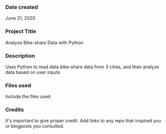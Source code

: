 ### Date created
June 21, 2020

### Project Title
Analyze Bike-share Data with Python

### Description
Uses Python to read data bike-share data from 3 cities, and then analyze data based on user inputs

### Files used
Include the files used

### Credits
It's important to give proper credit. Add links to any repo that inspired you or blogposts you consulted.


